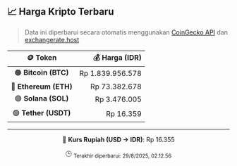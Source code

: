 

<!-- HARGA_KRIPTO -->
## 📈 Harga Kripto Terbaru

> Data ini diperbarui secara otomatis menggunakan [CoinGecko API](https://www.coingecko.com/) dan [exchangerate.host](https://exchangerate.host/)

<div align="center">

| 🪙 Token | 💰 Harga (IDR) |
|:------:|---------------:|
| 🟠 **Bitcoin (BTC)**   | Rp 1.839.956.578 |
| 🔵 **Ethereum (ETH)**  | Rp 73.382.678 |
| 🟣 **Solana (SOL)**    | Rp 3.476.005 |
| 🟢 **Tether (USDT)**   | Rp 16.359 |

---

💱 **Kurs Rupiah (USD → IDR)**: Rp 16.355

🕒 <sub>Terakhir diperbarui: 29/8/2025, 02.12.56</sub>

</div>
<!-- /HARGA_KRIPTO -->